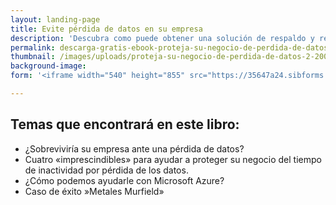 ```yaml
---
layout: landing-page
title: Evite pérdida de datos en su empresa
description: 'Descubra como puede obtener una solución de respaldo y recuperación de datos para su empresa ante ransomware y desastres naturales descargando nuestro eBook completamente gratis.'
permalink: descarga-gratis-ebook-proteja-su-negocio-de-perdida-de-datos
thumbnail: /images/uploads/proteja-su-negocio-de-perdida-de-datos-2-200x300.png
background-image: 
form: '<iframe width="540" height="855" src="https://35647a24.sibforms.com/serve/MUIEABqut40T5PJzy8vR3kofVbBLy9vw6HIMMkVgsKJ1K6O-waDVz7r2mogWcb3ptvDdVRSvwm-u1w4V31ecNWHSTimRWSDbTb3LE8nlDj3RG1Kh68Y0t45kafzT1ibU-YcGjVy3iIYdJAbp4EAOD7wd0dsdRO5bxRryZ6DZlvZZeVIItqN6nUr3FYARNLOVUF71VdLX-Ci9Wex8" frameborder="0" scrolling="auto" allowfullscreen style="display: block;margin-left: auto;margin-right: auto;max-width: 100%;"></iframe>'

---
```


## Temas que encontrará en este libro:

* ¿Sobreviviría su empresa ante una pérdida de datos?
* Cuatro «imprescindibles» para ayudar a proteger su negocio del tiempo de inactividad por pérdida de los datos.
* ¿Cómo podemos ayudarle con Microsoft Azure?
* Caso de éxito »Metales Murfield»